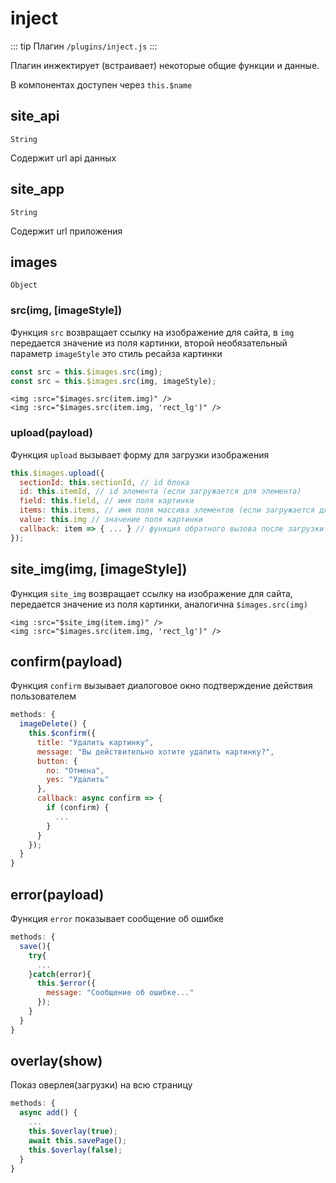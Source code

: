 # inject

::: tip Плагин
`/plugins/inject.js`
:::

Плагин инжектирует (встраивает) некоторые общие функции и данные.

В компонентах доступен через `this.$name`

## site_api

`String`

Содержит url api данных

## site_app

`String`

Содержит url приложения

## images

`Object`

### src(img, [imageStyle])

Функция `src` возвращает ссылку на изображение для сайта, в `img` передается значение из поля картинки, второй необязательный параметр `imageStyle` это стиль ресайза картинки

```js
const src = this.$images.src(img);
const src = this.$images.src(img, imageStyle);
```

```vue
<img :src="$images.src(item.img)" />
<img :src="$images.src(item.img, 'rect_lg')" />
```

### upload(payload)

Функция `upload` вызывает форму для загрузки изображения

```js
this.$images.upload({
  sectionId: this.sectionId, // id блока
  id: this.itemId, // id элемента (если загружается для элемента)
  field: this.field, // имя поля картинки
  items: this.items, // имя поля массива элементов (если загружается для элемента)
  value: this.img // значение поля картинки
  callback: item => { ... } // функция обратного вызова после загрузки картинки на сервер
});
```

## site_img(img, [imageStyle])

Функция `site_img` возвращает ссылку на изображение для сайта, передается значение из поля картинки, аналогична `$images.src(img)`

```vue
<img :src="$site_img(item.img)" />
<img :src="$images.src(item.img, 'rect_lg')" />
```

## confirm(payload)

Функция `confirm` вызывает диалоговое окно подтверждение действия пользователем

```js
methods: {
  imageDelete() {
    this.$confirm({
      title: "Удалить картинку",
      message: "Вы действительно хотите удалить картинку?",
      button: {
        no: "Отмена",
        yes: "Удалить"
      },
      callback: async confirm => {
        if (confirm) {
          ...
        }
      }
    });
  }
}
```

## error(payload)

Функция `error` показывает сообщение об ошибке

```js
methods: {
  save(){
    try{
      ...
    }catch(error){
      this.$error({
        message: "Сообщение об ошибке..."
      });
    }
  }
}
```

## overlay(show)

Показ оверлея(загрузки) на всю страницу

```js
methods: {
  async add() {
    ...
    this.$overlay(true);
    await this.savePage();
    this.$overlay(false);
  }
}
```
